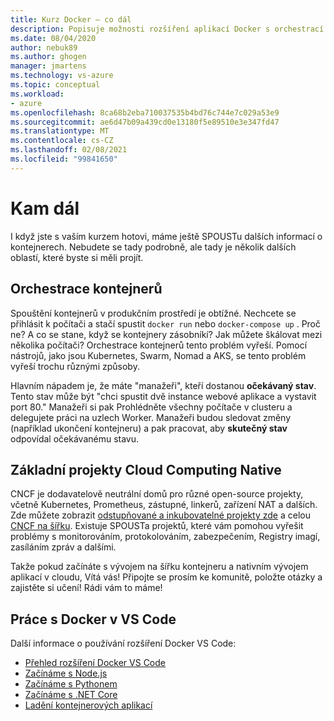 ```yaml
---
title: Kurz Docker – co dál
description: Popisuje možnosti rozšíření aplikací Docker s orchestrací pomocí cloudových projektů Native Computing.
ms.date: 08/04/2020
author: nebuk89
ms.author: ghogen
manager: jmartens
ms.technology: vs-azure
ms.topic: conceptual
ms.workload:
- azure
ms.openlocfilehash: 8ca68b2eba710037535b4bd76c744e7c029a53e9
ms.sourcegitcommit: ae6d47b09a439cd0e13180f5e89510e3e347fd47
ms.translationtype: MT
ms.contentlocale: cs-CZ
ms.lasthandoff: 02/08/2021
ms.locfileid: "99841650"
---
```

# <a name="whats-next"></a>Kam dál

I když jste s vaším kurzem hotovi, máme ještě SPOUSTu dalších informací o kontejnerech.
Nebudete se tady podrobně, ale tady je několik dalších oblastí, které byste si měli projít.

## <a name="container-orchestration"></a>Orchestrace kontejnerů

Spouštění kontejnerů v produkčním prostředí je obtížné. Nechcete se přihlásit k počítači a stačí spustit `docker run` nebo `docker-compose up` . Proč ne? A co se stane, když se kontejnery zásobníkí? Jak můžete škálovat mezi několika počítači? Orchestrace kontejnerů tento problém vyřeší. Pomocí nástrojů, jako jsou Kubernetes, Swarm, Nomad a AKS, se tento problém vyřeší trochu různými způsoby.

Hlavním nápadem je, že máte "manažeři", kteří dostanou **očekávaný stav**. Tento stav může být "chci spustit dvě instance webové aplikace a vystavit port 80." Manažeři si pak Prohlédněte všechny počítače v clusteru a delegujete práci na uzlech Worker. Manažeři budou sledovat změny (například ukončení kontejneru) a pak pracovat, aby **skutečný stav** odpovídal očekávanému stavu.

## <a name="cloud-native-computing-foundation-projects"></a>Základní projekty Cloud Computing Native

CNCF je dodavatelově neutrální domů pro různé open-source projekty, včetně Kubernetes, Prometheus, zástupné, linkerů, zařízení NAT a dalších. Zde můžete zobrazit [odstupňované a inkubovatelné projekty zde](https://www.cncf.io/projects/) a celou [CNCF na šířku](https://landscape.cncf.io/). Existuje SPOUSTa projektů, které vám pomohou vyřešit problémy s monitorováním, protokolováním, zabezpečením, Registry imagí, zasíláním zpráv a dalšími.

Takže pokud začínáte s vývojem na šířku kontejneru a nativním vývojem aplikací v cloudu, Vítá vás! Připojte se prosím ke komunitě, položte otázky a zajistěte si učení! Rádi vám to máme!

## <a name="working-with-docker-in-vs-code"></a>Práce s Docker v VS Code

Další informace o používání rozšíření Docker VS Code:

- [Přehled rozšíření Docker VS Code](https://code.visualstudio.com/docs/containers/overview)
- [Začínáme s Node.js](https://code.visualstudio.com/docs/containers/quickstart-node)
- [Začínáme s Pythonem](https://code.visualstudio.com/docs/containers/quickstart-python)
- [Začínáme s .NET Core](https://code.visualstudio.com/docs/containers/quickstart-aspnet-core)
- [Ladění kontejnerových aplikací](https://code.visualstudio.com/docs/containers/debug-common)
